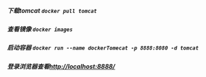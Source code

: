 ##### 下载tomcat `docker pull tomcat`
##### 查看镜像 `docker images`
##### 启动容器 `docker run --name dockerTomecat -p 8888:8080 -d tomcat`
##### 登录浏览器查看[http://localhost:8888/](http://localhost:8888/)